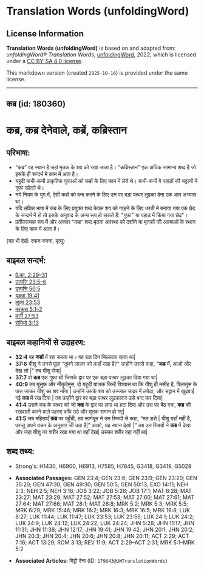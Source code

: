 # Translation Words (unfoldingWord)

## License Information

**Translation Words (unfoldingWord)** is based on and adapted from: _unfoldingWord® Translation Words_, [unfoldingWord](https://unfoldingword.org/utw), 2022, which is licensed under a [CC BY-SA 4.0 license](https://creativecommons.org/licenses/by-sa/4.0/legalcode.en).

This markdown version (created `2025-10-16`) is provided under the same license.



--------------------------------

## कब्र (id: 180360)

कब्र, कब्र देनेवाले, कब्रें, कब्रिस्तान
=======================================

परिभाषा:
--------

* “कब्र” वह स्थान है जहां मृतक के शव को रखा जाता है। “कब्रिस्तान” एक अधिक सामान्य शब्द है जो इसके ही सन्दर्भ में काम में अता है।
* यहूदी कभी\-कभी प्राकृतिक गुफाओं को कब्रों के लिए काम में लेते थे। कभी\-कभी वे पहाड़ों की चट्टानों में गुफा खोदते थे।
* नये नियम के युग में, ऐसी कब्रों को बन्द करने के लिए उन पर बड़ा पत्थर लुढ़का देना एक आम अभ्यास था।
* यदि लक्षित भाषा में कब्र के लिए प्रयुक्त शब्द केवल शव को गाड़ने के लिए धरती में बनाया गया एक छेद के सन्दर्भ में हो तो इसके अनुवाद के अन्य रूप हो सकते हैं: "गुफा" या पहाड़ में किया गया छेद"।
* प्रतीकात्मक रूप में और अक्सर “कब्र” शब्द मृतक अवस्था को दर्शाने या मृतकों की आत्माओं के स्थान के लिए काम में आता है।

(यह भी देखें: दफन करना, मृत्यु)

बाइबल सन्दर्भ:
--------------

* [प्रे.का. 2:29–31](https://ref.ly/Acts2:29-Acts2:31)
* [उत्पत्ति 23:5–6](https://ref.ly/Gen23:5-Gen23:6)
* [उत्पत्ति 50:5](https://ref.ly/Gen50:5)
* [यूहन्ना 19:41](https://ref.ly/John19:41)
* [लूका 23:53](https://ref.ly/Luke23:53)
* [मरकुस 5:1–2](https://ref.ly/Mark5:1-Mark5:2)
* [मत्ती 27:53](https://ref.ly/Matt27:53)
* [रोमियो 3:13](https://ref.ly/Rom3:13)

बाइबल कहानियों से उदाहरण:
-------------------------

* **32:4** वह **कब्रों** में रहा करता था। वह रात दिन चिल्लाता रहता था\|
* **37:6** यीशु ने उनसे पूछा “तुमने लाज़र को कहाँ रखा है?” उन्होंने उससे कहा, "**कब्र** में, आओ और देख लो \|” तब यीशु रोया\|
* **37:7** वो **कब्र** एक गुफा थी जिसके द्वार पर एक बड़ा पत्थर लुढ़का दिया गया था\|
* **40:9** तब यूसुफ और नीकुदेमुस, दो यहूदी याजक जिन्हें विश्वास था कि यीशु ही मसीह है, पिलातुस के पास जाकर यीशु का शव माँगा \| उन्होंने उसके शव को उज्ज्वल चादर में लपेटा, और चट्टान में खुदवाई गई **कब्र** में रख दिया \| तब उन्होंने द्वार पर बड़ा पत्थर लुढ़काकर उसे बन्द कर दिया\|
* **41:4** उसने कब्र के पत्थर को जो **कब्र** के द्वार पर लगा था हटा दिया और उस पर बैठ गया, **कब्र** की रखवाली करने वाले पहरुए काँप उठे और मृतक समान हो गए\|
* **41:5** जब महिलाएँ **कब्र** पर पहुँची, तब स्वर्गदूत ने उन स्त्रियों से कहा, “मत डरो \| यीशु यहाँ नहीं है, परन्तु अपने वचन के अनुसार जी उठा है\|" आओ, यह स्थान देखो \|” तब उन स्त्रियों ने **कब्र** में देखा और जहा यीशु का शरीर रखा गया था वहाँ देख\| उसका शरीर वहा नहीं था\|

शब्द तथ्य:
----------

* Strong's: H1430, H6900, H6913, H7585, H7845, G3418, G3419, G5028

* **Associated Passages:** GEN 23:4; GEN 23:6; GEN 23:9; GEN 23:20; GEN 35:20; GEN 47:30; GEN 49:30; GEN 50:5; GEN 50:13; EXO 14:11; NEH 2:3; NEH 2:5; NEH 3:16; JOB 3:22; JOB 5:26; JOB 17:1; MAT 8:28; MAT 23:27; MAT 23:29; MAT 27:52; MAT 27:53; MAT 27:60; MAT 27:61; MAT 27:64; MAT 27:66; MAT 28:1; MAT 28:8; MRK 5:2; MRK 5:3; MRK 5:5; MRK 6:29; MRK 15:46; MRK 16:2; MRK 16:3; MRK 16:5; MRK 16:8; LUK 8:27; LUK 11:44; LUK 11:47; LUK 23:53; LUK 23:55; LUK 24:1; LUK 24:2; LUK 24:9; LUK 24:12; LUK 24:22; LUK 24:24; JHN 5:28; JHN 11:17; JHN 11:31; JHN 11:38; JHN 12:17; JHN 19:41; JHN 19:42; JHN 20:1; JHN 20:2; JHN 20:3; JHN 20:4; JHN 20:6; JHN 20:8; JHN 20:11; ACT 2:29; ACT 7:16; ACT 13:29; ROM 3:13; REV 11:9; ACT 2:29–ACT 2:31; MRK 5:1–MRK 5:2
* **Associated Articles:** मिट्टी देना (ID: `179643@UWTranslationWords`)


